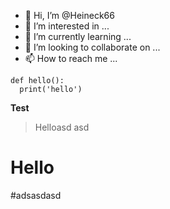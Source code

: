 - 👋 Hi, I’m @Heineck66
- 👀 I’m interested in ...
- 🌱 I’m currently learning ...
- 💞️ I’m looking to collaborate on ...
- 📫 How to reach me ...

<!---
Heineck66/Heineck66 is a ✨ special ✨ repository because its `README.md` (this file) appears on your GitHub profile.
You can click the Preview link to take a look at your changes.
--->


```
def hello():
  print('hello')
```

__Test__


>Helloasd
asd

# Hello
#adsasdasd
